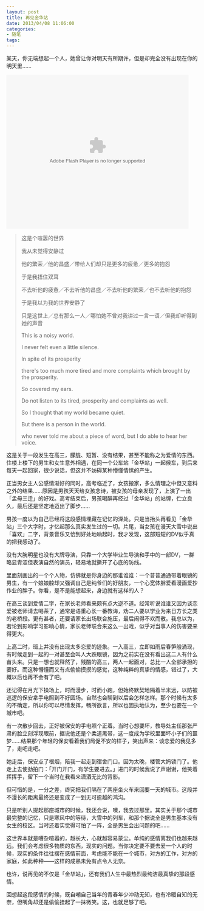 ```yaml
---
layout: post
title: 再见金华站
date: 2013/04/08 11:06:00
categories:
- 随笔
tags:
---
```


某天，你无端想起一个人，她曾让你对明天有所期许，但是却完全没有出现在你的明天里……

<embed src="http://player.56.com/v_NjQzNTc2NDQ.swf" type="application/x-shockwave-flash" width="480" height="405" allowNetworking="all" allowScriptAccess="always">
</embed>


> 这是个喧嚣的世界
> 
> 我从未觉得安静过 
> 
> 他的繁荣／他的昌盛／带给人们却只是更多的疲惫／更多的抱怨
>
> 于是我捂住双耳
>
> 不去听他的疲惫／不去听他的昌盛／不去听他的繁荣／也不去听他的抱怨
>
> 于是我以为我的世界安静了
>
> 只是这世上／总有那么一人／哪怕她不曾对我讲过一言一语／但我却听得到她的声音
> 
> This is a noisy world.
> 
> I never felt even a little silence.
>
> In spite of its prosperity
>
> there's too much more tired and more complaints which brought by the prosperity.
> 
> So covered my ears.
>
> Do not listen to its tired, prosperity and complaints as well.
>
> So I thought that my world became quiet.
>
> But there is a person in the world.
>
> who never told me about a piece of word, but I do able to hear her voice.


这是关于一段发生在高三，朦胧、短暂、没有结果，甚至不能称之为爱情的东西。住楼上楼下的男生和女生意外相遇，在同一个公车站「金华站」一起候车，到后来每天一起回家，很少说话，但这并不妨碍某种懵懂情愫的产生。  

正当男女主人公感情渐好的同时，高考临近了，女孩搬家，多么情理之中但又意料之外的结果……原因是男孩天天给女孩念诗，被女孩的母亲发现了，上演了一出「孟母三迁」的好戏。高考结束后，男孩喝醉再经过「金华站」的站牌，伫立良久，最后还是坚定地迈出了脚步……  

男孩一度以为自己已经将这段感情埋藏在记忆的深处。只是当抬头再看见「金华站」三个大字时，才忆起那么真实发生过的一切。片尾，当女孩在漫天大雪中说出「喜欢」二字，背景音乐又恰到好处地响起时，我才发现，这部短短的DV似乎真的把我感动了。  

没有大腕明星也没有大牌导演，只靠一个大学毕业生导演和手中的一部DV，一群略显青涩但表演自然的演员，轻易地就撕开了心底的防线。  

里面刻画出的一个个人物，仿佛就是你身边的那谁谁谁：一个普普通通带着眼镜的男生，有一个娘娘腔却又强调自己是纯爷们的好朋友，一个心宽体胖爱看漫画爱抄作业的胖子。你看，是不是能想起来，身边就有这样的人？  

在高三谈到爱情二字，在家长老师看来颇有点大逆不道。经常听说谁谁又因为谈恋爱被老师请去喝茶了，通常是语重心长一番教诲，劝二人要以学业为来日方长之类的老桥段。更有甚者，还要请家长出场联合施压，最后闹得不欢而散。我总以为，若论到影响学习影响心情，家长老师联合来这么一出戏，似乎对当事人的伤害要来得更大。  

上高二时，班上并没有出现太多恋爱的迹象。一入高三，立即如雨后春笋般涌现，有时候走到一起的一对甚至会叫人大跌眼镜，因为之前实在没有看出这二人有什么苗头来。只是一想也就释然了，残酷的高三，两人一起面对，总比一人全部承担的要好。而这种懵懂而又有点偷偷摸摸的感觉，这种纯粹的真挚的情感，错过了，大概以后也再不会有了吧。  

还记得在月光下操场上，时而漫步，时而小跑，但始终默契地隔着半米远，以防被巡逻的保安拿手电照到不好圆场。自然也会聊到以后会怎样怎样。那个时候有太多的不确定，所以你可以尽情发挥，畅所欲言，所以也固执地认为，至少也要在一个城市吧。  

有一次散步回去，正好被保安的手电照个正着。当时心想要坏，教导处主任那张严肃的脸立刻浮现眼前，据说他还是个柔道黑带，这一度成为学校里面坏小子们的噩梦……结果那个年轻的保安看着我们局促不安的样子，笑出声来：谈恋爱的我见多了，走吧走吧。  

她走后，保安点了根烟，陪我一起走到宿舍门口。因为太晚，楼管大妈锁门了。他走上去使劲拍门：「开门开门，有学生要进去。」进门的时候我说了声谢谢，他笑着挥挥手，留下一个当时在我看来潇洒无比的背影。  

但可惜的是，一分之差，终究把我们隔在了两座坐火车来回要一天的城市。这段并不漫长的距离最终还是变成了一到无可逾越的鸿沟。  

只是听别人提起那座城市的时候，我还会说，噢，我去过那里。其实关于那个城市最完整的记忆，只是寒风中的等待，大雪中的列车，和那个据说全是男生基本没有女生的校区。当时还着实觉得可怕了一阵，全是男生会出问题的吧……  

这世界本就是嘈杂喧嚣的，越长大，心就越容易蒙尘。单纯的感情离我们也越来越远。我们会考虑很多物质的东西，现实的问题。当你决定要不要去爱一个人的时候，现实的条件往往摆在感情前面，考虑能不能在一个城市，对方的工作，对方的家庭，如此种种——这样的成熟未免有点令人无奈。  

也许，说再见的不仅是「金华站」，还有我们人生中最热烈最纯洁最真挚的那段感情。  

回想起这段感情的时候，既自嘲自己当年的青春年少冲动无知，也有冷暖自知的无奈，但嘴角却还是偷偷挂起了一抹微笑。这，也就足够了吧。